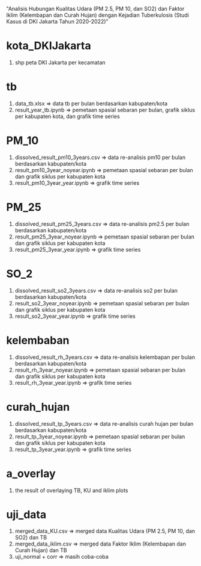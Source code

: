 "Analisis Hubungan Kualitas Udara (PM 2.5, PM 10, dan SO2) dan Faktor Iklim (Kelembapan dan Curah Hujan) dengan Kejadian Tuberkulosis (Studi Kasus di DKI Jakarta Tahun 2020-2022)”

# kota_DKIJakarta
1. shp peta DKI Jakarta per kecamatan

# tb
1. data_tb.xlsx => data tb per bulan berdasarkan kabupaten/kota
2. result_year_tb.ipynb => pemetaan spasial sebaran per bulan, grafik siklus per kabupaten kota, dan grafik time series

# PM_10
1. dissolved_result_pm10_3years.csv => data re-analisis pm10 per bulan berdasarkan kabupaten/kota
2. result_pm10_3year_noyear.ipynb => pemetaan spasial sebaran per bulan dan grafik siklus per kabupaten kota
3. result_pm10_3year_year.ipynb => grafik time series

# PM_25
1. dissolved_result_pm25_3years.csv => data re-analisis pm2.5 per bulan berdasarkan kabupaten/kota
2. result_pm25_3year_noyear.ipynb => pemetaan spasial sebaran per bulan dan grafik siklus per kabupaten kota
3. result_pm25_3year_year.ipynb => grafik time series

# SO_2
1. dissolved_result_so2_3years.csv => data re-analisis so2 per bulan berdasarkan kabupaten/kota
2. result_so2_3year_noyear.ipynb => pemetaan spasial sebaran per bulan dan grafik siklus per kabupaten kota
3. result_so2_3year_year.ipynb => grafik time series

# kelembaban
1. dissolved_result_rh_3years.csv => data re-analisis kelembapan per bulan berdasarkan kabupaten/kota
2. result_rh_3year_noyear.ipynb => pemetaan spasial sebaran per bulan dan grafik siklus per kabupaten kota
3. result_rh_3year_year.ipynb => grafik time series

# curah_hujan
1. dissolved_result_tp_3years.csv => data re-analisis curah hujan per bulan berdasarkan kabupaten/kota
2. result_tp_3year_noyear.ipynb => pemetaan spasial sebaran per bulan dan grafik siklus per kabupaten kota
3. result_tp_3year_year.ipynb => grafik time series

# a_overlay
1. the result of overlaying TB, KU and iklim plots

# uji_data
1. merged_data_KU.csv => merged data Kualitas Udara (PM 2.5, PM 10, dan SO2) dan TB
2. merged_data_iklim.csv => merged data Faktor Iklim (Kelembapan dan Curah Hujan) dan TB
3. uji_normal + corr => masih coba-coba

